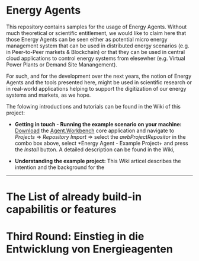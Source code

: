 # Energy Agents
This repository contains samples for the usage of Energy Agents. Without much theoretical or scientific entitlement, we would like to claim here that those Energy Agents can be seen either as potential micro energy management system that can be used in distributed energy scenarios (e.g. in Peer-to-Peer markets & Blockchain) or that they can be used in central cloud applications to control energy systems from elesewher (e.g. Virtual Power Plants or Demand Site Manangement). 

For such, and for the development over the next years, the notion of Energy Agents and the tools presented here, might be used in scientific research or in real-world applications helping to support the digitization of our energy systems and markets, as we hope.

The folowing introductions and tutorials can be found in the Wiki of this project:
* **Getting in touch - Running the example scenario on your machine:** [Download][GIT.Agent.Workbench.Download.Release] the [Agent.Workbench][GIT.Agent.Workbench] core application and navigate to *Projects* => *Repository Import* => select the *awbProjectRepositor* in the combo box above, select *Energy Agent - Example Project+ and press the *Install* button. A detailed description can be found in the Wiki,

* **Understanding the example project:** This Wiki articel describes the intention and the background for the 

* **

# The List of already build-in capabilitis or features






# Third Round: Einstieg in die Entwicklung von Energieagenten


[comment]: <> (From here, the links used in this text can be found)
[GIT.Agent.Workbench]: https://github.com/EnFlexIT/AgentWorkbench
[GIT.Agent.Workbench.Download.Release]: https://github.com/EnFlexIT/AgentWorkbench/releases
